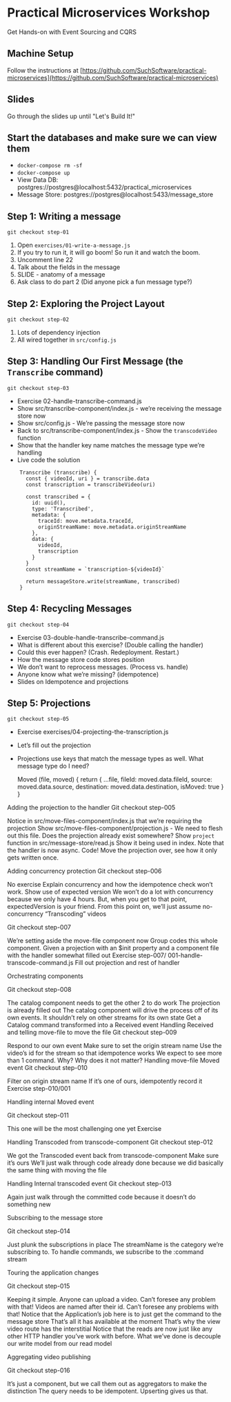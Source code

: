 # Practical Microservices Workshop

Get Hands-on with Event Sourcing and CQRS

## Machine Setup

Follow the instructions at [https://github.com/SuchSoftware/practical-microservices](https://github.com/SuchSoftware/practical-microservices)

## Slides

Go through the slides up until "Let's Build It!"

## Start the databases and make sure we can view them

* `docker-compose rm -sf`
* `docker-compose up`
* View Data DB: postgres://postgres@localhost:5432/practical_microservices
* Message Store: postgres://postgres@localhost:5433/message_store

## Step 1: Writing a message

`git checkout step-01`

1. Open `exercises/01-write-a-message.js`
2. If you try to run it, it will go boom!  So run it and watch the boom.
3. Uncomment line 22
4. Talk about the fields in the message
5. SLIDE - anatomy of a message
6. Ask class to do part 2 (Did anyone pick a fun message type?)

## Step 2: Exploring the Project Layout

`git checkout step-02`

1. Lots of dependency injection
2. All wired together in `src/config.js`

## Step 3: Handling Our First Message (the `Transcribe` command)

`git checkout step-03`

* Exercise 02-handle-transcribe-command.js
* Show src/transcribe-component/index.js - we’re receiving the message store now
* Show src/config.js - We’re passing the message store now
* Back to src/transcribe-component/index.js - Show the `transcodeVideo` function
* Show that the handler key name matches the message type we’re handling
* Live code the solution

```
    Transcribe (transcribe) {
      const { videoId, uri } = transcribe.data
      const transcription = transcribeVideo(uri)

      const transcribed = {
        id: uuid(),
        type: 'Transcribed',
        metadata: {
          traceId: move.metadata.traceId,
          originStreamName: move.metadata.originStreamName
        },
        data: {
          videoId,
          transcription
        }
      }
      const streamName = `transcription-${videoId}`

      return messageStore.write(streamName, transcribed)
    }
```

## Step 4: Recycling Messages

`git checkout step-04`

* Exercise 03-double-handle-transcribe-command.js
* What is different about this exercise?  (Double calling the handler)
* Could this ever happen?  (Crash. Redeployment. Restart.)
* How the message store code stores position
* We don’t want to reprocess messages.  (Process vs. handle)
* Anyone know what we’re missing? (idempotence)
* Slides on Idempotence and projections

## Step 5: Projections

`git checkout step-05`

* Exercise exercises/04-projecting-the-transcription.js
* Let’s fill out the projection
* Projections use keys that match the message types as well.  What message type do I need?

  Moved (file, moved) {
    return {
      ...file,
      fileId: moved.data.fileId,
      source: moved.data.source,
      destination: moved.data.destination,
      isMoved: true
    }
  }

Adding the projection to the handler
Git checkout step-005

Notice in src/move-files-component/index.js that we’re requiring the projection
Show src/move-files-component/projection.js - We need to flesh out this file. Does the projection already exist somewhere?
Show `project` function in src/message-store/read.js
Show it being used in index.  Note that the handler is now async.
Code!  Move the projection over, see how it only gets written once.

Adding concurrency protection
Git checkout step-006

No exercise
Explain concurrency and how the idempotence check won’t work.
Show use of expected version
We won’t do a lot with concurrency because we only have 4 hours.  But, when you get to that point, expectedVersion is your friend.
From this point on, we’ll just assume no-concurrency
“Transcoding” videos

Git checkout step-007

We’re setting aside the move-file component now
Group codes this whole component.  Given a projection with an $init property and a component file with the handler somewhat filled out
Exercise step-007/ 001-handle-transcode-command.js
Fill out projection and rest of handler

Orchestrating components

Git checkout step-008

The catalog component needs to get the other 2 to do work
The projection is already filled out
The catalog component will drive the process off of its own events.  It shouldn’t rely on other streams for its own state
Get a Catalog command transformed into a Received event
Handling Received and telling move-file to move the file
Git checkout step-009

Respond to our own event
Make sure to set the origin stream name
Use the video’s id for the stream so that idempotence works
We expect to see more than 1 command.  Why?  Why does it not matter?
Handling move-file Moved event
Git checkout step-010

Filter on origin stream name
If it’s one of ours, idempotently record it
Exercise step-010/001

Handling internal Moved event

Git checkout step-011

This one will be the most challenging one yet
Exercise

Handling Transcoded from transcode-component
Git checkout step-012

We got the Transcoded event back from transcode-component
Make sure it’s ours
We’ll just walk through code already done because we did basically the same thing with moving the file

Handling Internal transcoded event
Git checkout step-013

Again just walk through the committed code because it doesn’t do something new

Subscribing to the message store

Git checkout step-014

Just plunk the subscriptions in place
The streamName is the category we’re subscribing to.  To handle commands, we subscribe to the :command stream


Touring the application changes

Git checkout step-015

Keeping it simple.  Anyone can upload a video.  Can’t foresee any problem with that!
Videos are named after their id.  Can’t foresee any problems with that!
Notice that the Application’s job here is to just get the command to the message store
That’s all it has available at the moment
That’s why the view video route has the interstitial
Notice that the reads are now just like any other HTTP handler you’ve work with before.  What we’ve done is decouple our write model from our read model


Aggregating video publishing

Git checkout step-016

It’s just a component, but we call them out as aggregators to make the distinction
The query needs to be idempotent.  Upserting gives us that.
